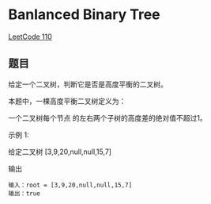 # Banlanced Binary Tree

[LeetCode 110](https://leetcode-cn.com/problems/balanced-binary-tree/)

## 题目

给定一个二叉树，判断它是否是高度平衡的二叉树。

本题中，一棵高度平衡二叉树定义为：

一个二叉树每个节点 的左右两个子树的高度差的绝对值不超过1。

示例 1:

给定二叉树 [3,9,20,null,null,15,7]

输出

```text
输入：root = [3,9,20,null,null,15,7]
输出：true
```
